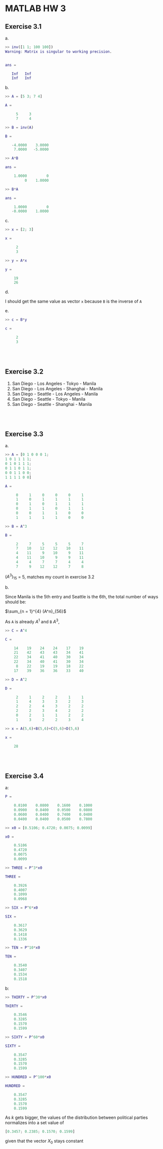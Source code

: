 # MATLAB HW 3


## Exercise 3.1

a.
```Matlab
>> inv([1 1; 100 100])
Warning: Matrix is singular to working precision. 
 

ans =

   Inf   Inf
   Inf   Inf
```

b.

```Matlab
>> A = [5 3; 7 4]

A =

     5     3
     7     4

>> B = inv(A)

B =

   -4.0000    3.0000
    7.0000   -5.0000

>> A*B

ans =

    1.0000         0
         0    1.0000

>> B*A

ans =

    1.0000         0
   -0.0000    1.0000
```

c.

```matlab
>> x = [2; 3]

x =

     2
     3

>> y = A*x

y =

    19
    26
```

d.

I should get the same value as vector `x` because `B` is the inverse of `A`

e.

```Matlab
>> c = B*y

c =

     2
     3
```

<br/><br/>

## Exercise 3.2

1. San Diego - Los Angeles - Tokyo - Manila
2. San Diego - Los Angeles - Shanghai - Manila
3. San Diego - Seattle - Los Angeles - Manila
4. San Diego - Seattle - Tokyo - Manila
5. San Diego - Seattle - Shanghai - Manila

<br/><br/>

## Exercise 3.3

a.

```Matlab
>> A = [0 1 0 0 0 1;
1 0 1 1 1 1;
0 1 0 1 1 1;
0 1 1 0 1 1;
0 0 1 1 0 0;
1 1 1 1 0 0]

A =

     0     1     0     0     0     1
     1     0     1     1     1     1
     0     1     0     1     1     1
     0     1     1     0     1     1
     0     0     1     1     0     0
     1     1     1     1     0     0

>> B = A^3

B =

     2     7     5     5     5     7
     7    10    12    12    10    11
     4    11     9    10     9    11
     4    11    10     9     9    11
     4     4     7     7     4     4
     7     9    12    12     7     8
```

$(A^3)_{15}$ = 5, matches my count in exercise 3.2

b.

Since Manila is the 5th entry and Seattle is the 6th, the total number of ways should be:

$\sum_{n = 1}^{4} (A^n)_{56}$


As `A` is already $A^1$ and `B` $A^3$,
```Matlab
>> C = A^4

C =

    14    19    24    24    17    19
    21    42    43    43    34    41
    22    34    41    40    30    34
    22    34    40    41    30    34
     8    22    19    19    18    22
    17    39    36    36    33    40

>> D = A^2

D =

     2     1     2     2     1     1
     1     4     3     3     2     3
     2     2     4     3     2     2
     2     2     3     4     2     2
     0     2     1     1     2     2
     1     3     2     2     3     4

>> x = A(5,6)+B(5,6)+C(5,6)+D(5,6)

x =

    28
```

<br/><br/>

## Exercise 3.4

a:

```Matlab
P =

    0.8100    0.0800    0.1600    0.1000
    0.0900    0.8400    0.0500    0.0800
    0.0600    0.0400    0.7400    0.0400
    0.0400    0.0400    0.0500    0.7800

>> x0 = [0.5106; 0.4720; 0.0075; 0.0099]

x0 =

    0.5106
    0.4720
    0.0075
    0.0099

>> THREE = P^3*x0

THREE =

    0.3926
    0.4007
    0.1099
    0.0968

>> SIX = P^6*x0

SIX =

    0.3617
    0.3629
    0.1418
    0.1336

>> TEN = P^10*x0

TEN =

    0.3540
    0.3407
    0.1534
    0.1518
```

b:

```Matlab
>> THIRTY = P^30*x0

THIRTY =

    0.3546
    0.3285
    0.1570
    0.1599

>> SIXTY = P^60*x0

SIXTY =

    0.3547
    0.3285
    0.1570
    0.1599

>> HUNDRED = P^100*x0

HUNDRED =

    0.3547
    0.3285
    0.1570
    0.1599
```

As $k$ gets bigger, the values of the distribution between political parties normalizes into a set value of

```Matlab
[0.3457; 0.2385; 0.1570; 0.1599]
```

given that the vector $X_{0}$ stays constant
